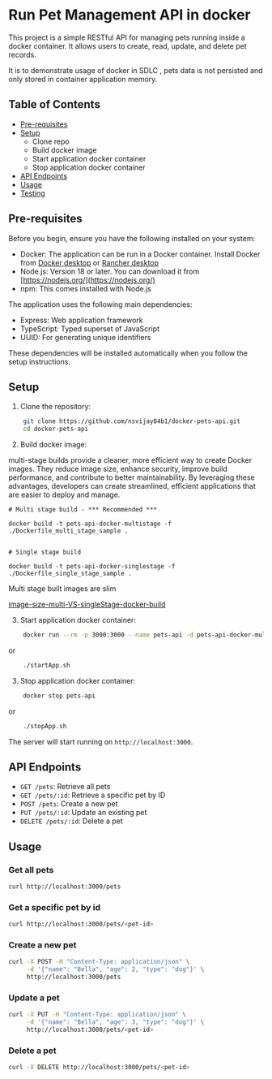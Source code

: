 # Run Pet Management API in docker 

This project is a simple RESTful API for managing pets running inside a docker container. It allows users to create, read, update, and delete pet records.

It is to demonstrate usage of docker in SDLC , pets data is not persisted and only stored in container application memory. 

## Table of Contents

- [Pre-requisites](#prereqs)
- [Setup](#setup)
   - Clone repo
   - Build docker image 
   - Start application docker container
   - Stop application docker container
- [API Endpoints](#api-endpoints)
- [Usage](#usage)
- [Testing](#testing)

## Pre-requisites

Before you begin, ensure you have the following installed on your system:

- Docker: The application can be run in a Docker container. 
   Install Docker from [Docker desktop](https://www.docker.com/products/docker-desktop/) or [ Rancher desktop ](https://docs.rancherdesktop.io/getting-started/installation)
- Node.js: Version 18 or later. You can download it from [https://nodejs.org/](https://nodejs.org/)
- npm: This comes installed with Node.js

The application uses the following main dependencies:
- Express: Web application framework
- TypeScript: Typed superset of JavaScript
- UUID: For generating unique identifiers

These dependencies will be installed automatically when you follow the setup instructions.


## Setup

1. Clone the repository:

```bash
    git clone https://github.com/nsvijay04b1/docker-pets-api.git
    cd docker-pets-api
```


2. Build docker image:

multi-stage builds provide a cleaner, more efficient way to create Docker images. They reduce image size, enhance security, improve build performance, and contribute to better maintainability. By leveraging these advantages, developers can create streamlined, efficient applications that are easier to deploy and manage.

```
# Multi stage build - *** Recommended ***

docker build -t pets-api-docker-multistage -f ./Dockerfile_multi_stage_sample .


# Single stage build

docker build -t pets-api-docker-singlestage -f ./Dockerfile_single_stage_sample .

```
Multi stage built images are slim 

[image-size-multi-VS-singleStage-docker-build](./images/multi_stage_docker_builds_image_size_difference.jpg)

3. Start application docker container:

```bash
    docker run --rm -p 3000:3000 --name pets-api -d pets-api-docker-multistage
```

or

```bash
    ./startApp.sh
```

3. Stop application docker container:

```bash
    docker stop pets-api
```

or

```bash
    ./stopApp.sh
```


The server will start running on `http://localhost:3000`.

## API Endpoints

- `GET /pets`: Retrieve all pets
- `GET /pets/:id`: Retrieve a specific pet by ID
- `POST /pets`: Create a new pet
- `PUT /pets/:id`: Update an existing pet
- `DELETE /pets/:id`: Delete a pet

## Usage

### Get all pets

```bash
curl http://localhost:3000/pets
```

### Get a specific pet by id

```bash
curl http://localhost:3000/pets/<pet-id>
```

### Create a new pet

```bash
curl -X POST -H "Content-Type: application/json" \
     -d '{"name": "Bella", "age": 2, "type": "dog"}' \
     http://localhost:3000/pets
```

### Update a pet

```bash
curl -X PUT -H "Content-Type: application/json" \
     -d '{"name": "Bella", "age": 3, "type": "dog"}' \
     http://localhost:3000/pets/<pet-id>
```

### Delete a pet

```bash
curl -X DELETE http://localhost:3000/pets/<pet-id>
```

